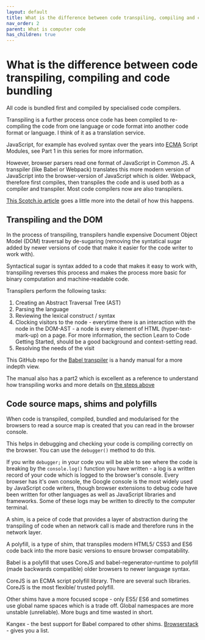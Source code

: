 ```yaml
---
layout: default
title: What is the difference between code transpiling, compiling and code bundling
nav_order: 2
parent: What is computer code
has_children: true
---
```


# What is the difference between code transpiling, compiling and code bundling

All code is bundled first and compiled by specialised code compilers.

Transpiling is a further process once code has been compiled to re-compiling the code from one language or code format into another code format or language. I think of it as a translation service.

JavaScript, for example has evolved syntax over the years into [ECMA](https://en.wikipedia.org/wiki/Ecma_International) Script Modules, see Part 1 in this series for more information. 

However, browser parsers read one format of JavaScript in Common JS. A transpiler (like Babel or Webpack) translates this more modern version of JavaScript into the browser-version of JavaScript which is older. Webpack, therefore first compiles, then transpiles the code and is used both as a compiler and transpiler. Most code compilers now are also transpilers.

[This Scotch.io article](https://scotch.io/tutorials/javascript-transpilers-what-they-are-why-we-need-them#:~:text=Transpilers%2C%20or%20source%2Dto%2D,are%20said%20to%20target%20JavaScript.) goes a little more into the detail of how this happens.

## Transpiling and the DOM

In the process of transpiling, transpilers handle expensive Document Object Model (DOM) traversal by de-sugaring (removing the syntatical sugar added by newer versions of code that make it easier for the code writer to work with). 

Syntactical sugar is syntax added to a code that makes it easy to work with, transpiling reverses this process and makes the process more basic for binary computation and machine-readable code.

Transpilers perform the following tasks:

1. Creating an Abstract Traversal Tree (AST)
2. Parsing the language
3. Reviewing the lexical construct / syntax
4. Clocking visitors to the node - everytime there is an interaction with the node in the DOM-AST - a node is every element of HTML (hyper-text-mark-up) on a page. For more information, the section Learn to Code Getting Started, should be a good background and context-setting read.
5. Resolving the needs of the visit

This GitHub repo for the [Babel transpiler](https://github.com/jamiebuilds/babel-handbook/blob/master/translations/en/user-handbook.md) is a handy manual for a more indepth view.

The manual also has a part2 which is excellent as a reference to understand how transpiling works and more details on [the steps above](https://github.com/jamiebuilds/babel-handbook/blob/master/translations/en/plugin-handbook.md)

## Code source maps, shims and polyfills

When code is transpiled, compiled, bundled and modularised for the browsers to read a source map is created that you can read in the browser console.

This helps in debugging and checking your code is compiling correctly on the browser. You can use the `debugger()` method to do this.

If you write `debugger;` in your code you will be able to see where the code is breaking by the `console.log()` function you have written - a log is a written record of your code which is logged to the browser's console. Every browser has it's own console, the Google console is the most widely used by JavaScript code writers, though browser extensions to debug code have been written for other languages as well as JavaScript libraries and frameworks. Some of these logs may be written to directly to the computer terminal.

A shim, is a peice of code that provides a layer of abstraction during the transpiling of code when an network call is made and therefore runs in the network layer.

A polyfill, is a type of shim, that transpiles modern HTML5/ CSS3 and ES6 code back into the more basic versions to ensure browser compatability.

Babel is a polyfill that uses CoreJS and babel-regenerator-runtime to polyfill (made backwards compatible) older browsers to newer language syntax.

CoreJS is an ECMA script polyfill library. There are several such libraries. CoreJS is the most flexible/ trusted polyfill.

Other shims have a more focused scope - only ES5/ ES6 and sometimes use global name spaces which is a trade off. Global namespaces are more unstable (unreliable). More bugs and time wasted in short.

Kangex - the best support for Babel compared to other shims. [Browserstack](https://www.browserstack.com/) - gives you a        list.
